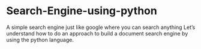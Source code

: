 # Search-Engine-using-python
A simple search engine just like google where you can search anything
Let’s understand how to do an approach to build a document search engine by using the python language.
